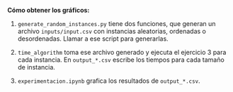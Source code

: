 **Cómo obtener los gráficos:**
1. `generate_random_instances.py` tiene dos funciones, que generan un archivo `inputs/input.csv` con instancias aleatorias, ordenadas o desordenadas. Llamar a ese script para generarlas.

2. `time_algorithm` toma ese archivo generado y ejecuta el ejercicio 3 para cada instancia. En `output_*.csv` escribe los tiempos para cada tamaño de instancia.

3. `experimentacion.ipynb` grafica los resultados de `output_*.csv`.

